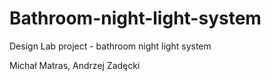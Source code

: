 # Bathroom-night-light-system
Design Lab project - bathroom night light system

Michał Matras, Andrzej Zadęcki

